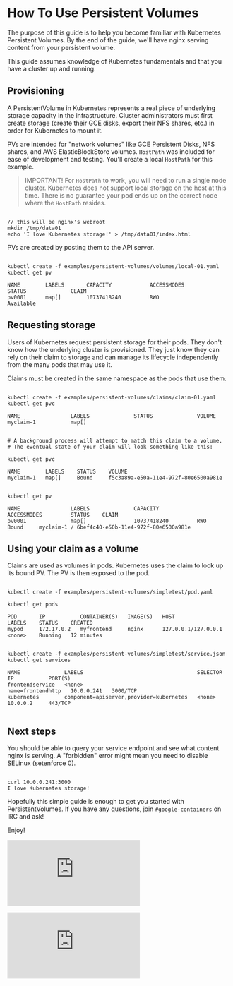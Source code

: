 # How To Use Persistent Volumes

The purpose of this guide is to help you become familiar with Kubernetes Persistent Volumes.  By the end of the guide, we'll have
nginx serving content from your persistent volume.

This guide assumes knowledge of Kubernetes fundamentals and that you have a cluster up and running.

## Provisioning

A PersistentVolume in Kubernetes represents a real piece of underlying storage capacity in the infrastructure.  Cluster administrators
must first create storage (create their GCE disks, export their NFS shares, etc.) in order for Kubernetes to mount it.

PVs are intended for "network volumes" like GCE Persistent Disks, NFS shares, and AWS ElasticBlockStore volumes.  ```HostPath``` was included
for ease of development and testing.  You'll create a local ```HostPath``` for this example.

> IMPORTANT! For ```HostPath``` to work, you will need to run a single node cluster.  Kubernetes does not
support local storage on the host at this time.  There is no guarantee your pod ends up on the correct node where the ```HostPath``` resides.

  
```

// this will be nginx's webroot
mkdir /tmp/data01
echo 'I love Kubernetes storage!' > /tmp/data01/index.html

```

PVs are created by posting them to the API server.

```

kubectl create -f examples/persistent-volumes/volumes/local-01.yaml
kubectl get pv

NAME        LABELS       CAPACITY            ACCESSMODES         STATUS              CLAIM
pv0001      map[]        10737418240         RWO                 Available                            

```

## Requesting storage

Users of Kubernetes request persistent storage for their pods.  They don't know how the underlying cluster is provisioned.
They just know they can rely on their claim to storage and can manage its lifecycle independently from the many pods that may use it.  

Claims must be created in the same namespace as the pods that use them.

```

kubectl create -f examples/persistent-volumes/claims/claim-01.yaml
kubectl get pvc

NAME                LABELS              STATUS              VOLUME
myclaim-1           map[]                                   
           
           
# A background process will attempt to match this claim to a volume.
# The eventual state of your claim will look something like this:

kubectl get pvc

NAME        LABELS    STATUS    VOLUME                                                          
myclaim-1   map[]     Bound     f5c3a89a-e50a-11e4-972f-80e6500a981e    


kubectl get pv

NAME                LABELS              CAPACITY            ACCESSMODES         STATUS    CLAIM
pv0001              map[]               10737418240         RWO                 Bound     myclaim-1 / 6bef4c40-e50b-11e4-972f-80e6500a981e          

```

## Using your claim as a volume

Claims are used as volumes in pods.  Kubernetes uses the claim to look up its bound PV.  The PV is then exposed to the pod.

```

kubectl create -f examples/persistent-volumes/simpletest/pod.yaml

kubectl get pods

POD       IP           CONTAINER(S)   IMAGE(S)   HOST                  LABELS    STATUS    CREATED
mypod     172.17.0.2   myfrontend     nginx      127.0.0.1/127.0.0.1   <none>    Running   12 minutes


kubectl create -f examples/persistent-volumes/simpletest/service.json
kubectl get services

NAME              LABELS                                    SELECTOR            IP           PORT(S)
frontendservice   <none>                                    name=frontendhttp   10.0.0.241   3000/TCP
kubernetes        component=apiserver,provider=kubernetes   <none>              10.0.0.2     443/TCP


```

## Next steps

You should be able to query your service endpoint and see what content nginx is serving.  A "forbidden" error might mean you 
need to disable SELinux (setenforce 0).

```

curl 10.0.0.241:3000
I love Kubernetes storage!

```

Hopefully this simple guide is enough to get you started with PersistentVolumes.  If you have any questions, join
```#google-containers``` on IRC and ask!

Enjoy!


[![Analytics](https://kubernetes-site.appspot.com/UA-36037335-10/GitHub/examples/persistent-volumes/README.md?pixel)]()


[![Analytics](https://kubernetes-site.appspot.com/UA-36037335-10/GitHub/release-0.20.0/examples/persistent-volumes/README.md?pixel)]()
